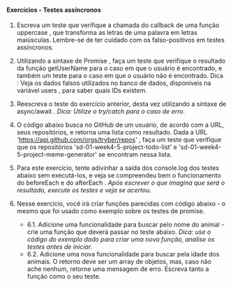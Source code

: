 #### Exercícios - Testes assíncronos

1. Escreva um teste que verifique a chamada do callback de uma função uppercase , que transforma as letras de uma palavra em letras maiúsculas. Lembre-se de ter cuidado com os falso-positivos em testes assíncronos.

2. Utilizando a sintaxe de Promise , faça um teste que verifique o resultado da função getUserName para o caso em que o usuário é encontrado, e também um teste para o caso em que o usuário não é encontrado.
Dica : Veja os dados falsos utilizados no banco de dados, disponíveis na variável users , para saber quais IDs existem.

3. Reescreva o teste do exercício anterior, desta vez utilizando a sintaxe de async/await .
*Dica: Utilize o try/catch para o caso de erro.*

4. O código abaixo busca no GitHub de um usuário, de acordo com a URL, seus repositórios, e retorna uma lista como resultado. Dada a URL 'https://api.github.com/orgs/tryber/repos' , faça um teste que verifique que os repositórios 'sd-01-week4-5-project-todo-list' e 'sd-01-week4-5-project-meme-generator' se encontram nessa lista.

5. Para este exercício, tente adivinhar a saída dos console.log dos testes abaixo sem executá-los, e veja se compreendeu bem o funcionamento do beforeEach e do afterEach .
   *Após escrever o que imagina que será o resultado, execute os testes e veja se acertou.*

6. Nesse exercício, você irá criar funções parecidas com código abaixo - o mesmo que foi usado como exemplo sobre os testes de promise.
    - 6.1. Adicione uma funcionalidade para buscar pelo nome do animal - crie uma função que deverá passar no teste abaixo.
    *Dica: use o código do exemplo dado para criar uma nova função, analise os testes antes de iniciar.*
    - 6.2. Adicione uma nova funcionalidade para buscar pela idade dos animais. O retorno deve ser um array de objetos, mas, caso não ache nenhum, retorne uma mensagem de erro. Escreva tanto a função como o seu teste.
